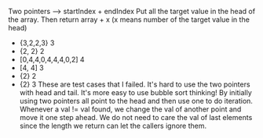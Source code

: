 Two pointers --> startIndex + endIndex
Put all the target value in the head of the array.
Then return array + x (x means number of the target value in the head)


*   {3,2,2,3}    3
*   {2, 2}  2
*   [0,4,4,0,4,4,4,0,2] 4
*   [4, 4] 3
*  {2} 2
* {2} 3
These are test cases that I failed.
It's hard to use the two pointers with head and tail.
It's more easy to use bubble sort thinking!
By initially using two pointers all point to the head and then use one to do iteration.
Whenever a val != val found, we change the val of another point and move it one step ahead.
We do not need to care the val of last elements since the length we return can let the callers ignore them.

